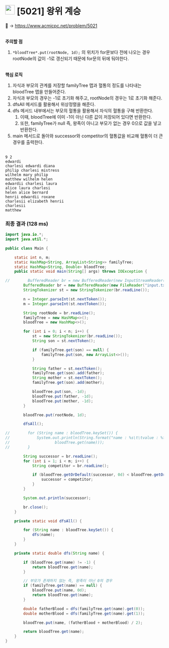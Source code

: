 # <img src="https://d2gd6pc034wcta.cloudfront.net/tier/12.svg" width="30"> [5021] 왕위 계승

📌 → https://www.acmicpc.net/problem/5021 <br/><br/>

**주의할 점**

1. `*bloodTree*.put(rootNode, 1d);`  의 위치가 for문보다 전에 나오는 경우 rootNode의 값이 -1로 갱신되기 때문에 for문의 뒤에 둬야한다. <br/><br/>

**핵심 로직**

1. 자식과 부모의 관계를 저장할 familyTree 맵과 혈통의 정도를 나타내는 bloodTree 맵을 만들어준다.
2. 자식과 부모의 경우는 -1로 초기화 해주고, rootNode의 경우는 1로 초기화 해준다.
3. dfsAll 메서드를 활용해서 위상정렬을 해준다.
4. dfs 메서드 내부에서는 부모의 혈통을 활용해서 자식의 혈통을 구해 반환한다.
    1. 이때, bloodTree에 이미 -1이 아닌 다른 값이 저장되어 있다면 반환한다.
    2. 또한, familyTree가 null 즉, 왕족이 아니고 부모가 없는 경우 0으로 값을 넣고 반환한다.
5. main 메서드로 돌아와 successor와 competitor의 혈통값을 비교해 혈통이 더 큰 경우를 출력한다. <br/><br/>

```
9 2
edwardi
charlesi edwardi diana
philip charlesi mistress
wilhelm mary philip
matthew wilhelm helen
edwardii charlesi laura
alice laura charlesi
helen alice bernard
henrii edwardii roxane
charlesii elizabeth henrii
charlesii
matthew
```

### 최종 결과 (128 ms)

```java
import java.io.*;
import java.util.*;

public class Main {

    static int n, m;
    static HashMap<String, ArrayList<String>> familyTree;
    static HashMap<String, Double> bloodTree;
    public static void main(String[] args) throws IOException {

//        BufferedReader br = new BufferedReader(new InputStreamReader(System.in));
        BufferedReader br = new BufferedReader(new FileReader("input.txt"));
        StringTokenizer st = new StringTokenizer(br.readLine());

        n = Integer.parseInt(st.nextToken());
        m = Integer.parseInt(st.nextToken());

        String rootNode = br.readLine();
        familyTree = new HashMap<>();
        bloodTree = new HashMap<>();

        for (int i = 0; i < n; i++) {
            st = new StringTokenizer(br.readLine());
            String son = st.nextToken();

            if (familyTree.get(son) == null) {
                familyTree.put(son, new ArrayList<>());
            }

            String father = st.nextToken();
            familyTree.get(son).add(father);
            String mother = st.nextToken();
            familyTree.get(son).add(mother);

            bloodTree.put(son, -1d);
            bloodTree.put(father, -1d);
            bloodTree.put(mother, -1d);
        }

        bloodTree.put(rootNode, 1d);

        dfsAll();

//        for (String name : bloodTree.keySet()) {
//            System.out.println(String.format("name : %s\t\tvalue : %f", name,
//                    bloodTree.get(name)));
//        }

        String successor = br.readLine();
        for (int i = 1; i < m; i++) {
            String competitor = br.readLine();

            if (bloodTree.getOrDefault(successor, 0d) < bloodTree.getOrDefault(competitor, 0d)) {
                successor = competitor;
            }
        }

        System.out.println(successor);

        br.close();
    }

    private static void dfsAll() {

        for (String name : bloodTree.keySet()) {
            dfs(name);
        }
    }

    private static double dfs(String name) {

        if (bloodTree.get(name) != -1) {
            return bloodTree.get(name);
        }

        // 부모가 존재하지 않는 즉, 왕족이 아닌 0의 경우
        if (familyTree.get(name) == null) {
            bloodTree.put(name, 0d);
            return bloodTree.get(name);
        }

        double fatherBlood = dfs(familyTree.get(name).get(0));
        double motherBlood = dfs(familyTree.get(name).get(1));

        bloodTree.put(name, (fatherBlood + motherBlood) / 2);

        return bloodTree.get(name);
    }
}
```

